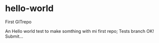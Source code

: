 # hello-world
First GITrepo

An Hello world test to make somthing with mi first repo;
Tests branch OK!
Submit...
